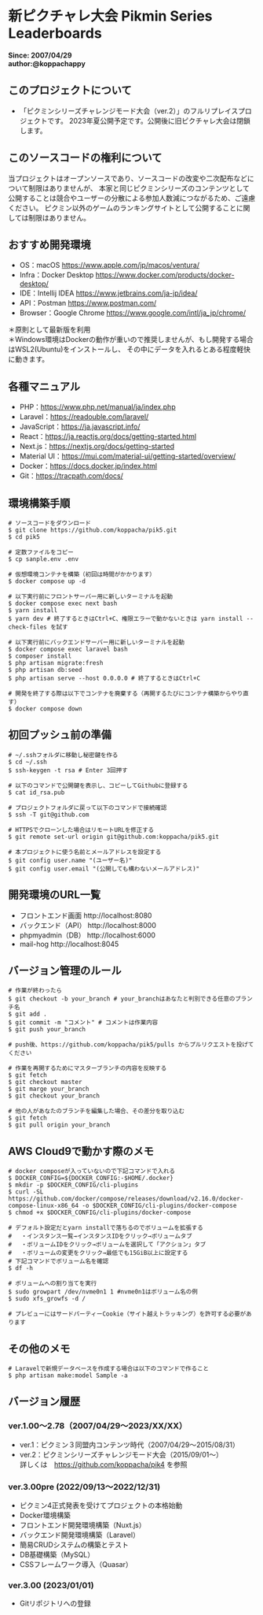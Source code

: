 # 新ピクチャレ大会 Pikmin Series Leaderboards
**Since: 2007/04/29**  
**author:@koppachappy**

## このプロジェクトについて
* 「ピクミンシリーズチャレンジモード大会（ver.2）」のフルリプレイスプロジェクトです。 2023年夏公開予定です。公開後に旧ピクチャレ大会は閉鎖します。

## このソースコードの権利について
当プロジェクトはオープンソースであり、ソースコードの改変や二次配布などについて制限はありませんが、
本家と同じピクミンシリーズのコンテンツとして公開することは競合やユーザーの分散による参加人数減につながるため、ご遠慮ください。
ピクミン以外のゲームのランキングサイトとして公開することに関しては制限はありません。

## おすすめ開発環境
* OS：macOS https://www.apple.com/jp/macos/ventura/
* Infra：Docker Desktop https://www.docker.com/products/docker-desktop/
* IDE：Intellij IDEA https://www.jetbrains.com/ja-jp/idea/
* API：Postman https://www.postman.com/
* Browser：Google Chrome https://www.google.com/intl/ja_jp/chrome/

＊原則として最新版を利用  
＊Windows環境はDockerの動作が重いので推奨しませんが、もし開発する場合はWSL2(Ubuntu)をインストールし、
その中にデータを入れるとある程度軽快に動きます。

## 各種マニュアル
* PHP：https://www.php.net/manual/ja/index.php
* Laravel：https://readouble.com/laravel/
* JavaScript：https://ja.javascript.info/
* React：https://ja.reactjs.org/docs/getting-started.html
* Next.js：https://nextjs.org/docs/getting-started
* Material UI：https://mui.com/material-ui/getting-started/overview/
* Docker：https://docs.docker.jp/index.html
* Git：https://tracpath.com/docs/

## 環境構築手順
```shell
# ソースコードをダウンロード
$ git clone https://github.com/koppacha/pik5.git
$ cd pik5

# 定数ファイルをコピー
$ cp sanple.env .env

# 仮想環境コンテナを構築（初回は時間がかかります）
$ docker compose up -d

# 以下実行前にフロントサーバー用に新しいターミナルを起動
$ docker compose exec next bash
$ yarn install
$ yarn dev # 終了するときはCtrl+C、権限エラーで動かないときは yarn install --check-files を試す

# 以下実行前にバックエンドサーバー用に新しいターミナルを起動
$ docker compose exec laravel bash
$ composer install
$ php artisan migrate:fresh
$ php artisan db:seed
$ php artisan serve --host 0.0.0.0 # 終了するときはCtrl+C

# 開発を終了する際は以下でコンテナを廃棄する（再開するたびにコンテナ構築からやり直す）
$ docker compose down
```

## 初回プッシュ前の準備
```shell
# ~/.sshフォルダに移動し秘密鍵を作る
$ cd ~/.ssh
$ ssh-keygen -t rsa # Enter 3回押す

# 以下のコマンドで公開鍵を表示し、コピーしてGithubに登録する
$ cat id_rsa.pub

# プロジェクトフォルダに戻って以下のコマンドで接続確認
$ ssh -T git@github.com

# HTTPSでクローンした場合はリモートURLを修正する
$ git remote set-url origin git@github.com:koppacha/pik5.git

# 本プロジェクトに使う名前とメールアドレスを設定する
$ git config user.name "(ユーザー名)"
$ git config user.email "(公開しても構わないメールアドレス)"
```

## 開発環境のURL一覧
* フロントエンド画面 http://localhost:8080
* バックエンド（API） http://localhost:8000
* phpmyadmin（DB） http://localhost:6000
* mail-hog http://localhost:8045

## バージョン管理のルール
```shell
# 作業が終わったら
$ git checkout -b your_branch # your_branchはあなたと判別できる任意のブランチ名
$ git add .
$ git commit -m "コメント" # コメントは作業内容
$ git push your_branch

# push後、https://github.com/koppacha/pik5/pulls からプルリクエストを投げてください

# 作業を再開するためにマスターブランチの内容を反映する
$ git fetch
$ git checkout master
$ git marge your_branch
$ git checkout your_branch

# 他の人があなたのブランチを編集した場合、その差分を取り込む
$ git fetch
$ git pull origin your_branch

```

## AWS Cloud9で動かす際のメモ
```shell
# docker composeが入っていないので下記コマンドで入れる
$ DOCKER_CONFIG=${DOCKER_CONFIG:-$HOME/.docker}
$ mkdir -p $DOCKER_CONFIG/cli-plugins
$ curl -SL https://github.com/docker/compose/releases/download/v2.16.0/docker-compose-linux-x86_64 -o $DOCKER_CONFIG/cli-plugins/docker-compose
$ chmod +x $DOCKER_CONFIG/cli-plugins/docker-compose

# デフォルト設定だとyarn installで落ちるのでボリュームを拡張する
# 　・インスタンス一覧→インスタンスIDをクリック→ボリュームタブ
# 　・ボリュームIDをクリック→ボリュームを選択して「アクション」タブ
# 　・ボリュームの変更をクリック→最低でも15GiB以上に設定する
# 下記コマンドでボリューム名を確認
$ df -h

# ボリュームへの割り当てを実行
$ sudo growpart /dev/nvme0n1 1 #nvme0n1はボリューム名の例
$ sudo xfs_growfs -d /

# プレビューにはサードパーティーCookie（サイト越えトラッキング）を許可する必要があります
```

## その他のメモ
```shell
# Laravelで新規データベースを作成する場合は以下のコマンドで作ること
$ php artisan make:model Sample -a
```

## バージョン履歴
### ver.1.00〜2.78（2007/04/29〜2023/XX/XX）
* ver.1：ピクミン３同盟内コンテンツ時代（2007/04/29〜2015/08/31）
* ver.2：ピクミンシリーズチャレンジモード大会（2015/09/01〜）  
詳しくは　https://github.com/koppacha/pik4 を参照

### ver.3.00pre (2022/09/13〜2022/12/31)
* ピクミン4正式発表を受けてプロジェクトの本格始動
* Docker環境構築
* フロントエンド開発環境構築（Nuxt.js）
* バックエンド開発環境構築（Laravel）
* 簡易CRUDシステムの構築とテスト
* DB基礎構築（MySQL）
* CSSフレームワーク導入（Quasar）

### ver.3.00 (2023/01/01)
* Gitリポジトリへの登録
